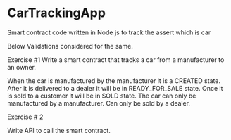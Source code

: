 # CarTrackingApp
Smart contract code written in Node js to track the assert which is car 

Below Validations considered for the same.

Exercise #1 Write a smart contract that tracks a car from a manufacturer to an owner.

When the car is manufactured by the manufacturer it is a CREATED state.  After it is delivered to a dealer it will be in READY_FOR_SALE state.  Once it is sold to a customer it will be in SOLD state.
The car can only be manufactured by a manufacturer.
Can only be sold by a dealer.

Exercise # 2

Write API to call the smart contract.  
